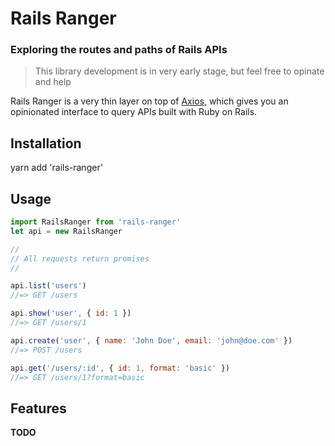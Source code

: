 # Rails Ranger
### Exploring the routes and paths of Rails APIs
> This library development is in very early stage, but feel free to opinate and help

Rails Ranger is a very thin layer on top of [Axios](/mzabriskie/axios), which gives you an opinionated interface to query APIs built with Ruby on Rails.

## Installation
yarn add 'rails-ranger'

## Usage
```javascript
import RailsRanger from 'rails-ranger'
let api = new RailsRanger

//
// All requests return promises
//

api.list('users')
//=> GET /users

api.show('user', { id: 1 })
//=> GET /users/1

api.create('user', { name: 'John Doe', email: 'john@doe.com' })
//=> POST /users

api.get('/users/:id', { id: 1, format: 'basic' })
//=> GET /users/1?format=basic
```

## Features
**TODO**
